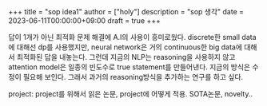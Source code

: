 +++
title = "sop idea1"
author = ["holy"]
description = "sop 생각"
date = 2023-06-11T00:00:00+09:00
draft = true
+++

답이 1개가 아닌 최적화 문제 해결에 A.I의 사용이 흥미로웠다. discrete한
small data에 대해선 dp를 사용했지만, neural network은 거의
continuous한 big data에 대해서 최적화된 답을 내놓는다. 그런데 지금의
NLP는 reasoning을 사용하지 않고 attention model은 일종의 빈도수로 true
statement를 만들어낸다. 지금의 방식은 수정이 필요해 보인다. 그래서
과거의 reasoning방식을 추가하는 연구를 하고 싶다.

project: project를 위해서 읽은 논문, project에 어떻게 적용. SOTA논문, novelty..
